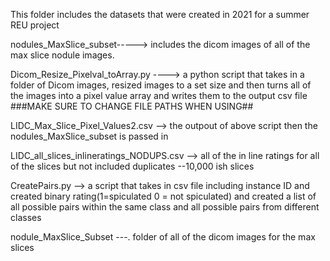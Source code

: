 This folder includes the datasets that were created in 2021 for a summer REU project 

nodules_MaxSlice_subset-----> includes the dicom images of all of the max slice nodule images. 

Dicom_Resize_Pixelval_toArray.py ----> a python script that takes in a folder of Dicom images, resized images to a set size and then turns all of 
the images into a pixel value array and writes them to the output csv file
   ###MAKE SURE TO CHANGE FILE PATHS WHEN USING##
   
 LIDC_Max_Slice_Pixel_Values2.csv --> the outpout of above script then the nodules_MaxSlice_subset is passed in 


LIDC_all_slices_inlineratings_NODUPS.csv --> all of the in line ratings for all of the slices but not included duplicates
		--10,000 ish slices


CreatePairs.py --> a script that takes in csv file including instance ID and created binary rating(1=spiculated 0 = not spiculated)
  and created a list of all possible pairs within the same class and all possible pairs from different classes


nodule_MaxSlice_Subset ---. folder of all of the dicom images for the max slices 